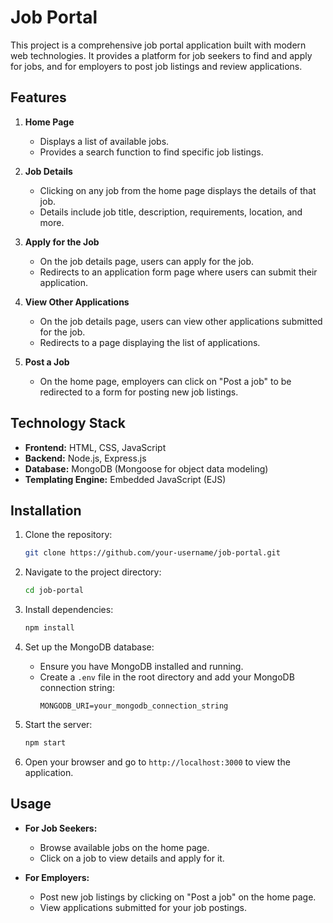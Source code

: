 # Job Portal

This project is a comprehensive job portal application built with modern web technologies. It provides a platform for job seekers to find and apply for jobs, and for employers to post job listings and review applications.

## Features

1. **Home Page**
   - Displays a list of available jobs.
   - Provides a search function to find specific job listings.

2. **Job Details**
   - Clicking on any job from the home page displays the details of that job.
   - Details include job title, description, requirements, location, and more.

3. **Apply for the Job**
   - On the job details page, users can apply for the job.
   - Redirects to an application form page where users can submit their application.

4. **View Other Applications**
   - On the job details page, users can view other applications submitted for the job.
   - Redirects to a page displaying the list of applications.

5. **Post a Job**
   - On the home page, employers can click on "Post a job" to be redirected to a form for posting new job listings.

## Technology Stack

- **Frontend:** HTML, CSS, JavaScript
- **Backend:** Node.js, Express.js
- **Database:** MongoDB (Mongoose for object data modeling)
- **Templating Engine:** Embedded JavaScript (EJS)

## Installation

1. Clone the repository:
   ```bash
   git clone https://github.com/your-username/job-portal.git
   ```
2. Navigate to the project directory:
   ```bash
   cd job-portal
   ```
3. Install dependencies:
   ```bash
   npm install
   ```
4. Set up the MongoDB database:
   - Ensure you have MongoDB installed and running.
   - Create a `.env` file in the root directory and add your MongoDB connection string:
     ```
     MONGODB_URI=your_mongodb_connection_string
     ```

5. Start the server:
   ```bash
   npm start
   ```
6. Open your browser and go to `http://localhost:3000` to view the application.

## Usage

- **For Job Seekers:**
  - Browse available jobs on the home page.
  - Click on a job to view details and apply for it.

- **For Employers:**
  - Post new job listings by clicking on "Post a job" on the home page.
  - View applications submitted for your job postings.
